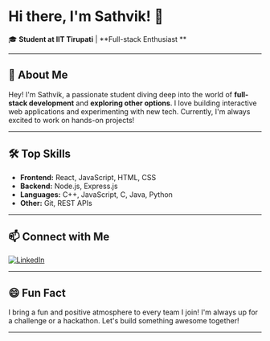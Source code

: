 # Hi there, I'm Sathvik! 👋

🎓 **Student at IIT Tirupati** | **Full-stack Enthusiast **

---

## 🚀 About Me

Hey! I'm Sathvik, a passionate student diving deep into the world of **full-stack development** and **exploring other options**. I love building interactive web applications and experimenting with new tech. Currently, I'm always excited to work on hands-on projects!

---

## 🛠️ Top Skills

- **Frontend:** React, JavaScript, HTML, CSS
- **Backend:** Node.js, Express.js
- **Languages:** C++, JavaScript, C, Java, Python
- **Other:** Git, REST APIs

---

## 📫 Connect with Me

[![LinkedIn](https://img.shields.io/badge/LinkedIn-blue?logo=linkedin&logoColor=white)](https://www.linkedin.com/in/sathvik-pilyanam/)

---

## 😄 Fun Fact

I bring a fun and positive atmosphere to every team I join! I'm always up for a challenge or a hackathon. Let's build something awesome together!

---
